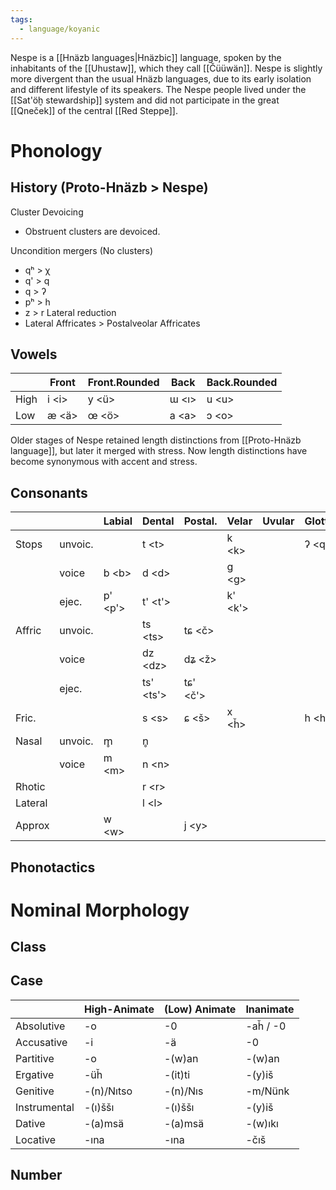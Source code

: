 ```yaml
---
tags:
  - language/koyanic
---
```

Nespe is a [[Hnäzb languages|Hnäzbic]] language, spoken by the inhabitants of the [[Uhustaw]], which they call [[Čüüwän]]. 
Nespe is slightly more divergent than the usual Hnäzb languages, due to its early isolation and different lifestyle of its speakers. The Nespe people lived under the [[Sat'öḫ stewardship]] system and did not participate in the great [[Qneček]] of the central [[Red Steppe]]. 

# Phonology 

## History (Proto-Hnäzb > Nespe)

Cluster Devoicing
- Obstruent clusters are devoiced. 

Uncondition mergers (No clusters)
- qʰ > χ
- q' > q
- q > ʔ
- pʰ > h 
- z > r 
Lateral reduction
- Lateral Affricates > Postalveolar Affricates 
## Vowels 

|      | Front  | Front.Rounded | Back   | Back.Rounded |
| ---- | ------ | ------------- | ------ | ------------ |
| High | i \<i> | y \<ü>        | ɯ <ı>  | u \<u>       |
| Low  | æ <ä>  | œ <ö>         | a \<a> | ɔ \<o>       |
Older stages of Nespe retained length distinctions from [[Proto-Hnäzb language]], but later it merged with stress. Now length distinctions have become synonymous with accent and stress. 
## Consonants

|         |         | Labial   | Dental     | Postal.   | Velar    | Uvular | Glottal |
| ------- | ------- | -------- | ---------- | --------- | -------- | ------ | ------- |
| Stops   | unvoic. |          | t \<t>     |           | k \<k>   |        | ʔ \<q>  |
|         | voice   | b \<b>   | d \<d>     |           | g \<g>   |        |         |
|         | ejec.   | p' \<p'> | t' \<t'>   |           | k' \<k'> |        |         |
| Affric  | unvoic. |          | ts \<ts>   | tɕ \<č>   |          |        |         |
|         | voice   |          | dz \<dz>   | dʑ <ž>    |          |        |         |
|         | ejec.   |          | ts' \<ts'> | tɕ' \<č'> |          |        |         |
| Fric.   |         |          | s \<s>     | ɕ <š>     | x <ȟ>    |        | h \<h>  |
| Nasal   | unvoic. | m̥       | n̥         |           |          |        |         |
|         | voice   | m \<m>   | n \<n>     |           |          |        |         |
| Rhotic  |         |          | r \<r>     |           |          |        |         |
| Lateral |         |          | l \<l>     |           |          |        |         |
| Approx  |         | w \<w>   |            | j \<y>    |          |        |         |
## Phonotactics 

# Nominal Morphology 

## Class 

## Case 

|              | High-Animate | (Low) Animate | Inanimate |
| ------------ | ------------ | ------------- | --------- |
| Absolutive   | -o           | -0            | -aȟ / -0  |
| Accusative   | -i           | -ä            | -0        |
| Partitive    | -o           | -(w)an        | -(w)an    |
| Ergative     | -üȟ          | -(it)ti       | -(y)iš    |
| Genitive     | -(n)/Nıtso   | -(n)/Nıs      | -m/Nünk   |
| Instrumental | -(ı)ššı      | -(ı)ššı       | -(y)iš    |
| Dative       | -(a)msä      | -(a)msä       | -(w)ıkı   |
| Locative     | -ına         | -ına          | -čıš      |
## Number 